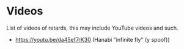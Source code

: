 # Videos
List of videos of retards, this may include YouTube videos and such.

- https://youtu.be/da45ef7rK30 (Hanabi "infinite fly" (y spoof))